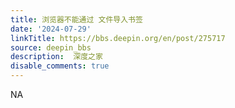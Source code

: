```yaml
---
title: 浏览器不能通过 文件导入书签
date: '2024-07-29'
linkTitle: https://bbs.deepin.org/en/post/275717
source: deepin_bbs
description:  深度之家 
disable_comments: true
---
```

NA
